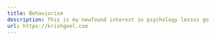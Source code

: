 ```yaml
---
title: Behaviorism
description: This is my newfound interest in psychology lessss go
url: https://krishgoel.com
---
```

